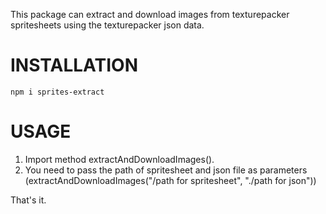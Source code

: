 This package can extract and download images from texturepacker spritesheets using the texturepacker json data.

# INSTALLATION

```
npm i sprites-extract

```

# USAGE

1. Import method extractAndDownloadImages(). 
2. You need to pass the path of spritesheet and json file as parameters (extractAndDownloadImages("/path for spritesheet", "./path for json"))


That's it.